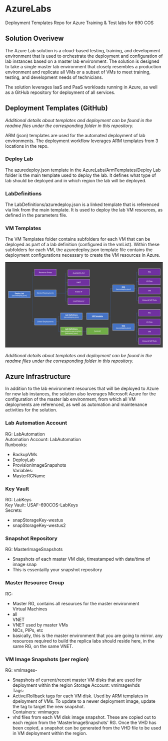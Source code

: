 # AzureLabs
Deployment Templates Repo for Azure Training &amp; Test labs for 690 COS

## Solution Overivew
The Azure Lab solution is a cloud-based testing, training, and development environment that is used to orchestrate the deployment and configuration of lab instances based on a master lab environment. The solution is designed to take a single master lab environment that closely resembles a production environment and replicate all VMs or a subset of VMs to meet training, testing, and development needs of technicians.


The solution leverages IaaS and PaaS workloads running in Azure, as well as a GitHub repository for deployment of all services. 


## Deployment Templates (GitHub)
*Additional details about templates and deployment can be found in the readme files under the corresponding folder in this repository.*  
  
ARM (json) templates are used for the automated deployment of lab environments. The deployment workflow leverages ARM templates from 3 locations in the repo.  
  

### Deploy Lab
The azuredeploy.json template in the AzureLabs/ArmTemplates/Deploy Lab folder is the main template used to deploy the lab. It defines what type of lab should be deployed and in which region the lab will be deployed.   
  

### LabDefinitions
The LabDefinitions/azuredeploy.json is a linked template that is referenced via link from the main template. It is used to deploy the lab VM resources, as defined in the parameters file.   
  

### VM Templates
The VM Templates folder contains subfolders for each VM that can be deployed as part of a lab definition (configured in the vmList). Within these subfolders for each VM, the azuredeploy.json template file contains the deployment configurations necessary to create the VM resources in Azure.  

![Lab Deployment Flow](/images/ResourceDeploymentFlow.PNG)


*Additional details about templates and deployment can be found in the readme files under the corresponding folder in this repository.*  


## Azure Infrastructure
In addition to the lab environment resources that will be deployed to Azure for new lab instances, the solution also leverages Microsoft Azure for the configuration of the master lab environment, from which all VM deployments are referenced, as well as automation and maintenance activities for the solution.  

### Lab Automation Account
RG: LabAutomation  
Automation Account: LabAutomation  
 Runbooks:  
- BackupVMs
- DeployLab
- ProvisionImageSnapshots  
  Variables:  
- MasterRGName  
  
### Key Vault
RG: LabKeys  
Key Vault: USAF-690COS-LabKeys  
 Secrets:  
- snapStorageKey-westus
- snapStorageKey-westus2  

### Snapshot Repository
RG: MasterImageSnapshots  
- Snapshots of each master VM disk, timestamped with date/time of image snap
- This is essentailly your snapshot repository  

### Master Resource Group
RG: <MasterRGName>  
- Master RG, contains all resources for the master environment  
 Virtual Machines  
- all  
 VNET  
- VNET used by master VMs  
NICs, PIPs, etc  
- basically, this is the master environment that you are going to mirror. any resources required to build the replica labs should reside here, in the same RG, on the same VNET.  
  
### VM Image Snapshots (per region)
RG: vmImages-<regionName>  
- Snapshots of current/recent master VM disks that are used for deployment within the region
Storage Account: vmimagevhds<regionName>  
 Tags:  
- Active/Rollback tags for each VM disk. Used by ARM templates in dpeloyment of VMs. To update to a newer deployment image, update the tag to target the new snapshot.  
 Containers: vmimages  
- vhd files from each VM disk image snapshot. These are copied out to each region from the 'MasterImageSnapshots' RG. Once the VHD has been copied, a snapshot can be generated from the VHD file to be used in VM deployment within the region. 

